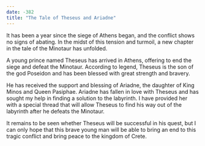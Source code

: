 ```yaml
---
date: -382
title: "The Tale of Theseus and Ariadne"
---
```


It has been a year since the siege of Athens began, and the conflict shows no signs of abating. In the midst of this tension and turmoil, a new chapter in the tale of the Minotaur has unfolded.

A young prince named Theseus has arrived in Athens, offering to end the siege and defeat the Minotaur. According to legend, Theseus is the son of the god Poseidon and has been blessed with great strength and bravery.

He has received the support and blessing of Ariadne, the daughter of King Minos and Queen Pasiphae. Ariadne has fallen in love with Theseus and has sought my help in finding a solution to the labyrinth. I have provided her with a special thread that will allow Theseus to find his way out of the labyrinth after he defeats the Minotaur.

It remains to be seen whether Theseus will be successful in his quest, but I can only hope that this brave young man will be able to bring an end to this tragic conflict and bring peace to the kingdom of Crete.
